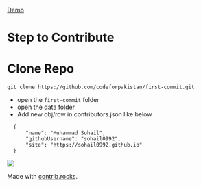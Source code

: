 [Demo](https://codeforpakistan.github.io/first-commit/)

# Step to Contribute

# Clone Repo

`git clone https://github.com/codeforpakistan/first-commit.git`

- open the `first-commit` folder
- open the data folder
- Add new obj/row in contributors.json like below

```
  {
      "name": "Muhammad Sohail",
      "githubUsername": "sohail0992",
      "site": "https://sohail0992.github.io"
  }
```


<a href="https://github.com/codeforpakistan/first-commit/graphs/contributors">
  <img src="https://contrib.rocks/image?repo=codeforpakistan/first-commit" />
</a>

Made with [contrib.rocks](https://contrib.rocks).

